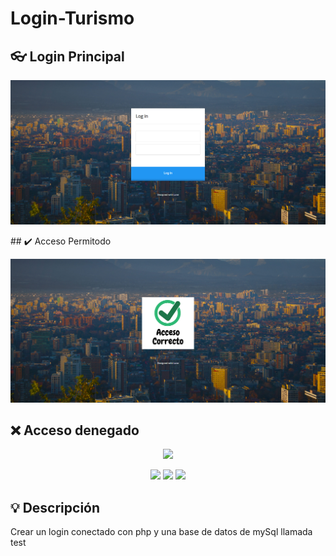 # Login-Turismo

## 👓 Login Principal
<p align="center" >
     <img src="https://github.com/Juan-Matias/Login-Turismo/blob/main/imagende-Readme/Login-principal.PNG">
</p>
## ✔️ Acceso Permitodo
<p align="center" >
     <img src="https://github.com/Juan-Matias/Login-Turismo/blob/main/imagende-Readme/Acceso-Permitido.PNG">
</p>

## ❌ Acceso denegado
<p align="center" >
     <img src="https://github.com/Juan-Matias/Login-Turismo/blob/main/imagende-Readme/Contraseña-Incorrecta.PNG">
</p>



<div align="center">
    <img src="https://img.shields.io/badge/JavaScript-5A5A5A?logo=javascript&logoColor=yelllow"/>
    <img src="https://img.shields.io/badge/HTML-5A5A5A?logo=html5" />
    <img src="https://img.shields.io/badge/CSS-5A5A5A?logo=css3&logoColor=01A3D8" />
</div>


## 💡 Descripción

Crear un login conectado con php y una base de datos de mySql llamada test
